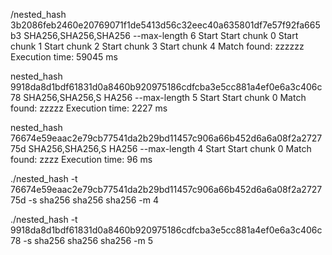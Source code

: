 /nested_hash 3b2086feb2460e20769071f1de5413d56c32eec40a635801df7e57f92fa665b3 SHA256,SHA256,SHA256 --max-length 6
Start
Start chunk 0
Start chunk 1
Start chunk 2
Start chunk 3
Start chunk 4
Match found: zzzzzz
Execution time: 59045 ms

nested_hash 9918da8d1bdf61831d0a8460b920975186cdfcba3e5cc881a4ef0e6a3c406c78 SHA256,SHA256,S
HA256 --max-length 5
Start
Start chunk 0
Match found: zzzzz
Execution time: 2227 ms

nested_hash 76674e59eaac2e79cb77541da2b29bd11457c906a66b452d6a6a08f2a272775d SHA256,SHA256,S
HA256 --max-length 4
Start
Start chunk 0
Match found: zzzz
Execution time: 96 ms

./nested_hash -t 76674e59eaac2e79cb77541da2b29bd11457c906a66b452d6a6a08f2a272775d -s sha256 sha256 sha256 -m 4

./nested_hash -t 9918da8d1bdf61831d0a8460b920975186cdfcba3e5cc881a4ef0e6a3c406c78 -s sha256 sha256 sha256 -m 5